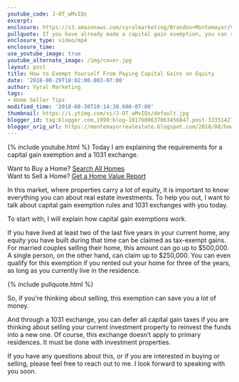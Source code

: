 ```yaml
---
youtube_code: J-OT_wMvIQs
excerpt:
enclosure: https://s3.amazonaws.com/vyralmarketing/Brandon+Montemayor/Videos/Santa+Clarita+Valley+Real+Estate+-+Have+Equity%253F.mp4
pullquote: If you have already made a capital gain exemption, you can still qualify if you have lived in your current home for two of the last five years.
enclosure_type: video/mp4
enclosure_time:
use_youtube_image: true
youtube_alternate_image: /img/cover.jpg
layout: post
title: How to Exempt Yourself From Paying Capital Gains on Equity
date: '2018-08-29T10:02:00.003-07:00'
author: Vyral Marketing
tags:
- Home Seller Tips
modified_time: '2018-08-30T10:14:30.608-07:00'
thumbnail: https://i.ytimg.com/vi/J-OT_wMvIQs/default.jpg
blogger_id: tag:blogger.com,1999:blog-1017680637063456847.post-3335142794949749608
blogger_orig_url: https://montemayorrealestate.blogspot.com/2018/08/how-to-exempt-yourself-from-paying.html
---
```

{% include youtube.html %}
Today I am explaining the requirements for a capital gain exemption and a 1031 exchange.

<div class="post-cta">
Want to Buy a Home? <a href="http://myscvhomefinder.com/search#?q_limit=36&q_prioritize=agents.0.id=F207098400%7Coffice.id=FF7000252&mlsId=347&status=1%7C3&q_sort=createdAt-&q_offset=0" target="_blank">Search All Homes</a><br>
Want to Sell a Home? <a href="http://myscvhomefinder.com/home_value" target="_blank">Get a Home Value Report</a>
</div>

In this market, where properties carry a lot of equity, it is important to know everything you can about real estate investments. To help you out, I want to talk about capital gain exemption rules and 1031 exchanges with you today.

To start with, I will explain how capital gain exemptions work.

If you have lived at least two of the last five years in your current home, any equity you have built during that time can be claimed as tax-exempt gains. For married couples selling their home, this amount can go up to $500,000. A single person, on the other hand, can claim up to $250,000. You can even qualify for this exemption if you rented out your home for three of the years, as long as you currently live in the residence.

{% include pullquote.html %}

So, if you're thinking about selling, this exemption can save you a lot of money.

And through a 1031 exchange, you can defer all capital gain taxes if you are thinking about selling your current investment property to reinvest the funds into a new one. Of course, this exchange doesn’t apply to primary residences. It must be done with investment properties.

If you have any questions about this, or if you are interested in buying or selling, please feel free to reach out to me. I look forward to speaking with you soon.
